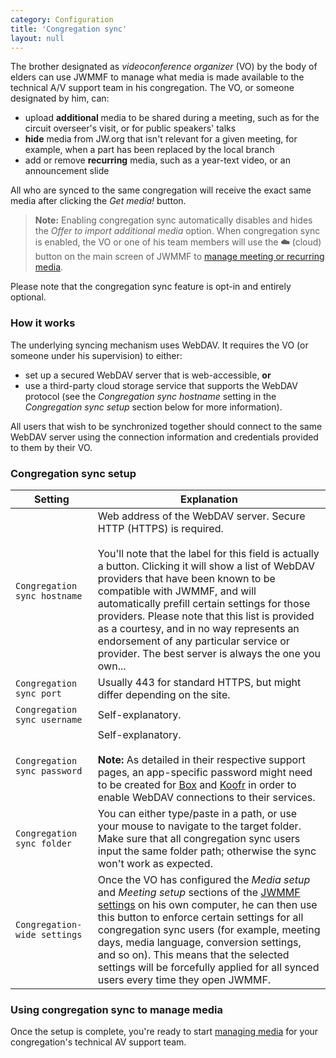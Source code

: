 ```yaml
---
category: Configuration
title: 'Congregation sync'
layout: null
---
```


The brother designated as _videoconference organizer_ (VO) by the body of elders can use JWMMF to manage what media is made available to the technical A/V support team in his congregation.
The VO, or someone designated by him, can:

- upload **additional** media to be shared during a meeting, such as for the circuit overseer's visit, or for public speakers' talks
- **hide** media from JW.org that isn't relevant for a given meeting, for example, when a part has been replaced by the local branch
- add or remove **recurring** media, such as a year-text video, or an announcement slide

All who are synced to the same congregation will receive the exact same media after clicking the *Get media!* button.

> **Note:** Enabling congregation sync automatically disables and hides the *Offer to import additional media* option. When congregation sync is enabled, the VO or one of his team members will use the **☁️** (cloud) button on the main screen of JWMMF to [manage meeting or recurring media](#/manage-media).

Please note that the congregation sync feature is opt-in and entirely optional.


### How it works

The underlying syncing mechanism uses WebDAV. It requires the VO (or someone under his supervision) to either:

- set up a secured WebDAV server that is web-accessible, **or**
- use a third-party cloud storage service that supports the WebDAV protocol (see the *Congregation sync hostname* setting in the *Congregation sync setup* section below for more information).

All users that wish to be synchronized together should connect to the same WebDAV server using the connection information and credentials provided to them by their VO.

### Congregation sync setup


| Setting  | Explanation |
| ------------- | ------------- |
| `Congregation sync hostname` | Web address of the WebDAV server. Secure HTTP (HTTPS) is required. <br><br>You'll note that the label for this field is actually a button. Clicking it will show a list of WebDAV providers that have been known to be compatible with JWMMF, and will automatically prefill certain settings for those providers. Please note that this list is provided as a courtesy, and in no way represents an endorsement of any particular service or provider. The best server is always the one you own... |
| `Congregation sync port` | Usually 443 for standard HTTPS, but might differ depending on the site. |
| `Congregation sync username`  | Self-explanatory. |
| `Congregation sync password` | Self-explanatory. <br><br>**Note:** As detailed in their respective support pages, an app-specific password might need to be created for <a href="https://support.box.com/hc/en-us/articles/360043696414-WebDAV-with-Box" target="_blank">Box</a> and <a href="https://koofr.eu/help/koofr_with_webdav/how-do-i-connect-a-service-to-koofr-through-webdav/" target="_blank">Koofr</a> in order to enable WebDAV connections to their services. |
| `Congregation sync folder` |  You can either type/paste in a path, or use your mouse to navigate to the target folder. Make sure that all congregation sync users input the same folder path; otherwise the sync won't work as expected. |
| `Congregation-wide settings`  | Once the VO has configured the *Media setup* and *Meeting setup* sections of the [JWMMF settings](#/configuration) on his own computer, he can then use this button to enforce certain settings for all congregation sync users (for example, meeting days, media language, conversion settings, and so on). This means that the selected settings will be forcefully applied for all synced users every time they open JWMMF. |


### Using congregation sync to manage media

Once the setup is complete, you're ready to start [managing media](#/manage-media) for your congregation's technical AV support team.
